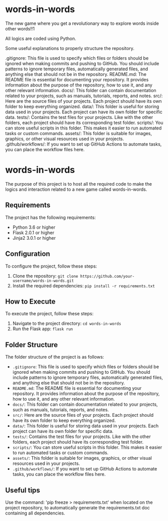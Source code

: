 # words-in-words
The new game where you get a revolutionary way to explore words inside other words!!1

All logics are coded using Python.

Some useful explanations to properly structure the repository.

.gitignore: This file is used to specify which files or folders should be ignored when making commits and pushing to GitHub. You should include patterns to ignore temporary files, automatically generated files, and anything else that should not be in the repository.
README.md: The README file is essential for documenting your repository. It provides information about the purpose of the repository, how to use it, and any other relevant information.
docs/: This folder can contain documentation related to your projects, such as manuals, tutorials, reports, and notes.
src/: Here are the source files of your projects. Each project should have its own folder to keep everything organized.
data/: This folder is useful for storing data used in your projects. Each project can have its own folder for specific data.
tests/: Contains the test files for your projects. Like with the other folders, each project should have its corresponding test folder.
scripts/: You can store useful scripts in this folder. This makes it easier to run automated tasks or custom commands.
assets/: This folder is suitable for images, graphics, or other visual resources used in your projects.
.github/workflows/: If you want to set up GitHub Actions to automate tasks, you can place the workflow files here.

# words-in-words

The purpose of this project is to host all the required code to make the logics and interaction related to a new game called words-in-words.

## Requirements

The project has the following requirements:

- Python 3.6 or higher
- Flask 2.0.1 or higher
- Jinja2 3.0.1 or higher

## Configuration

To configure the project, follow these steps:

1. Clone the repository: `git clone https://github.com/your-username/words-in-words.git`
2. Install the required dependencies: `pip install -r requirements.txt`

## How to Execute

To execute the project, follow these steps:

1. Navigate to the project directory: `cd words-in-words`
2. Run the Flask app: `flask run`

## Folder Structure

The folder structure of the project is as follows:

- `.gitignore`: This file is used to specify which files or folders should be ignored when making commits and pushing to GitHub. You should include patterns to ignore temporary files, automatically generated files, and anything else that should not be in the repository.
- `README.md`: The README file is essential for documenting your repository. It provides information about the purpose of the repository, how to use it, and any other relevant information.
- `docs/`: This folder can contain documentation related to your projects, such as manuals, tutorials, reports, and notes.
- `src/`: Here are the source files of your projects. Each project should have its own folder to keep everything organized.
- `data/`: This folder is useful for storing data used in your projects. Each project can have its own folder for specific data.
- `tests/`: Contains the test files for your projects. Like with the other folders, each project should have its corresponding test folder.
- `scripts/`: You can store useful scripts in this folder. This makes it easier to run automated tasks or custom commands.
- `assets/`: This folder is suitable for images, graphics, or other visual resources used in your projects.
- `.github/workflows/`: If you want to set up GitHub Actions to automate tasks, you can place the workflow files here.

## Useful tips

Use the command: 
'pip freeze > requirements.txt'
when located on the project repository, to automatically generate the requirements.txt doc containing all dependencies. 

